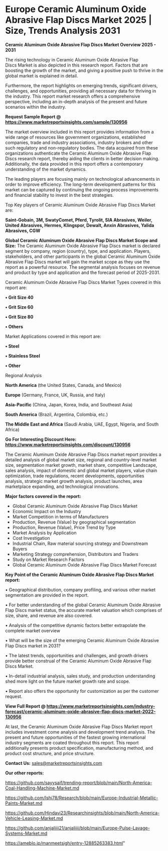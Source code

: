  # Europe Ceramic Aluminum Oxide Abrasive Flap Discs Market 2025 | Size, Trends Analysis 2031

<Strong> Ceramic Aluminum Oxide Abrasive Flap Discs Market Overview 2025 - 2031</strong>

The rising technology in Ceramic Aluminum Oxide Abrasive Flap Discs Market is also depicted in this research report. Factors that are boosting the growth of the market, and giving a positive push to thrive in the global market is explained in detail.

Furthermore, the report highlights on emerging trends, significant drivers, challenges, and opportunities, providing all necessary data for thriving in the industry. This report market research offers a comprehensive perspective, including an in-depth analysis of the present and future scenarios within the industry.

<strong>Request Sample Report @ <a href=https://www.marketreportsinsights.com/sample/130956>https://www.marketreportsinsights.com/sample/130956</a></strong>

The market overview included in this report provides information from a wide range of resources like government organizations, established companies, trade and industry associations, industry brokers and other such regulatory and non-regulatory bodies. The data acquired from these organizations authenticate the Ceramic Aluminum Oxide Abrasive Flap Discs research report, thereby aiding the clients in better decision making. Additionally, the data provided in this report offers a contemporary understanding of the market dynamics.

The leading players are focusing mainly on technological advancements in order to improve efficiency. The long-term development patterns for this market can be captured by continuing the ongoing process improvements and financial stability to invest in the best strategies.

Top Key players of Ceramic Aluminum Oxide Abrasive Flap Discs Market are:

<strong>Saint-Gobain, 3M, SwatyComet, Pferd, Tyrolit, SIA Abrasives, Weiler, United Abrasives, Hermes, Klingspor, Dewalt, Anxin Abrasives, Yalida Abrasives, CGW</strong>

<strong><b>Global Ceramic Aluminum Oxide Abrasive Flap Discs Market Scope and Size:</b></strong>
The Ceramic Aluminum Oxide Abrasive Flap Discs market is declared segment by company, region (country), type, and application. Players, stakeholders, and other participants in the global Ceramic Aluminum Oxide Abrasive Flap Discs market will gain the market scope as they use the report as a powerful resource. The segmental analysis focuses on revenue and product by type and application and the forecast period of 2025-2031.

Ceramic Aluminum Oxide Abrasive Flap Discs Market Types covered in this report are:

<strong>• Grit Size 40

• Grit Size 60

• Grit Size 80

• Others</strong>

Market Applications covered in this report are:

<strong>• Steel

• Stainless Steel

• Other</strong> 

Regional Analysis

<strong>North America</strong> (the United States, Canada, and Mexico)

<strong>Europe</strong> (Germany, France, UK, Russia, and Italy)

<strong>Asia-Pacific</strong> (China, Japan, Korea, India, and Southeast Asia)

<strong>South America</strong> (Brazil, Argentina, Colombia, etc.)

<strong>The Middle East and Africa</strong> (Saudi Arabia, UAE, Egypt, Nigeria, and South Africa)

<strong>Go For Interesting Discount Here: <a href=https://www.marketreportsinsights.com/discount/130956>https://www.marketreportsinsights.com/discount/130956</a></strong>

The Ceramic Aluminum Oxide Abrasive Flap Discs market report provides a detailed analysis of global market size, regional and country-level market size, segmentation market growth, market share, competitive Landscape, sales analysis, impact of domestic and global market players, value chain optimization, trade regulations, recent developments, opportunities analysis, strategic market growth analysis, product launches, area marketplace expanding, and technological innovations.

<strong><b>Major factors covered in the report:</b></strong>
<ul>
  <li>Global Ceramic Aluminum Oxide Abrasive Flap Discs Market </li>
  <li>Economic Impact on the Industry</li>
  <li>Market Competition in terms of Manufacturers</li>
  <li>Production, Revenue (Value) by geographical segmentation</li>
  <li>Production, Revenue (Value), Price Trend by Type</li>
  <li>Market Analysis by Application</li>
  <li>Cost Investigation</li>
  <li>Industrial Chain, Raw material sourcing strategy and Downstream Buyers</li>
  <li>Marketing Strategy comprehension, Distributors and Traders</li>
  <li>Study on Market Research Factors</li>
  <li>Global Ceramic Aluminum Oxide Abrasive Flap Discs Market Forecast</li>
</ul>

<strong><b>Key Point of the Ceramic Aluminum Oxide Abrasive Flap Discs Market report:</b></strong>

• Geographical distribution, company profiling, and various other market segmentation are provided in the report.

• For better understanding of the global Ceramic Aluminum Oxide Abrasive Flap Discs market status, the accurate market valuation which comprises of size, share, and revenue are also covered.

• Analysis of the competitive dynamic factors better extrapolate the complete market overview

• What will be the size of the emerging Ceramic Aluminum Oxide Abrasive Flap Discs market in 2031?

• The latest trends, opportunities and challenges, and growth drivers provide better construal of the Ceramic Aluminum Oxide Abrasive Flap Discs Market.

• In-detail industrial analysis, sales study, and production understanding shed more light on the future market growth rate and scope.

• Report also offers the opportunity for customization as per the customer request.

<strong><b>View Full Report @ <a href=https://www.marketreportsinsights.com/industry-forecast/ceramic-aluminum-oxide-abrasive-flap-discs-market-2022-130956>https://www.marketreportsinsights.com/industry-forecast/ceramic-aluminum-oxide-abrasive-flap-discs-market-2022-130956</a></b></strong>


At last, the Ceramic Aluminum Oxide Abrasive Flap Discs Market report includes investment come analysis and development trend analysis. The present and future opportunities of the fastest growing international industry segments are coated throughout this report. This report additionally presents product specification, manufacturing method, and product cost structure, and price structure.

<strong>Contact Us:</strong>
sales@marketreportsinsights.com

<strong>Our other reports:</strong>

<a href=https://github.com/sayysaif/trending-report/blob/main/North-America-Coal-Handling-Machine-Market.md>https://github.com/sayysaif/trending-report/blob/main/North-America-Coal-Handling-Machine-Market.md</a>

<a href=https://github.com/Ishi78/Research/blob/main/Europe-Industrial-Metallic-Paints-Market.md>https://github.com/Ishi78/Research/blob/main/Europe-Industrial-Metallic-Paints-Market.md</a>

<a href=https://github.com/Hindavi23/Researchinsights/blob/main/North-America-Vehicle-Leasing-Market.md>https://github.com/Hindavi23/Researchinsights/blob/main/North-America-Vehicle-Leasing-Market.md</a>

<a href=https://github.com/anjaliiii21/anjaliiii/blob/main/Europe-Pulse-Lavage-Systems-Market.md>https://github.com/anjaliiii21/anjaliiii/blob/main/Europe-Pulse-Lavage-Systems-Market.md</a>

<a href=https://ameblo.jp/manmeetsigh/entry-12885263383.html>https://ameblo.jp/manmeetsigh/entry-12885263383.html</a>"
